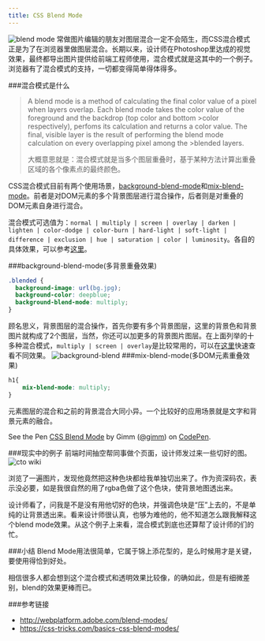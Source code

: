 ```yaml
---
title: CSS Blend Mode
---
```

![blend mode](http://webahead.oss-cn-qingdao.aliyuncs.com/images/poster/blend-mode.png)
常做图片编辑的朋友对图层混合一定不会陌生，而CSS混合模式正是为了在浏览器里做图层混合。长期以来，设计师在Photoshop里达成的视觉效果，最终都导出图片提供给前端工程师使用，混合模式就是这其中的一个例子。浏览器有了混合模式的支持，一切都变得简单得体得多。

###混合模式是什么
>A blend mode is a method of calculating the final color value of a pixel when layers overlap. Each blend mode takes the color value of the foreground and the backdrop (top color and bottom >color respectively), perfoms its calculation and returns a color value. The final, visible layer is the result of performing the blend mode calculation on every overlapping pixel among the >blended layers.
>
>大概意思就是：混合模式就是当多个图层重叠时，基于某种方法计算出重叠区域的各个像素点的最终颜色。

CSS混合模式目前有两个使用场景，[background-blend-mode](https://developer.mozilla.org/en-US/docs/Web/CSS/background-blend-mode)和[mix-blend-mode](https://developer.mozilla.org/en-US/docs/Web/CSS/mix-blend-mode)。前者是对DOM元素的多个背景图层进行混合操作，后者则是对重叠的DOM元素自身进行混合。

混合模式可选值为：`normal | multiply | screen | overlay | darken | lighten | color-dodge | color-burn | hard-light | soft-light | difference | exclusion | hue | saturation | color | luminosity`。各自的具体效果，可以参考[这里](http://www.webdesignerdepot.com/2014/07/15-css-blend-modes-that-will-supercharge-your-images/)。

###background-blend-mode(多背景重叠效果)
```css
.blended {
  background-image: url(bg.jpg);
  background-color: deepblue;
  background-blend-mode: multiply;
}
```
顾名思义，背景图层的混合操作，首先你要有多个背景图层，这里的背景色和背景图片就构成了2个图层，当然，你还可以加更多的背景图片图层。在上面列举的十多种混合模式，`multiply | screen | overlay`是比较常用的，可以在[这里](http://sarasoueidan.com/demos/css-blender/)快速查看不同效果。
![background-blend](http://webahead.oss-cn-qingdao.aliyuncs.com/images/blend-mode/background-blend.png)
###mix-blend-mode(多DOM元素重叠效果)
```css
h1{
    mix-blend-mode: multiply;
}
```
元素图层的混合和之前的背景混合大同小异。一个比较好的应用场景就是文字和背景元素的融合。
<p data-height="268" data-theme-id="0" data-slug-hash="QbNYwE" data-default-tab="result" data-user="gimm" class='codepen'>See the Pen <a href='http://codepen.io/gimm/pen/QbNYwE/'>CSS Blend Mode</a> by Gimm (<a href='http://codepen.io/gimm'>@gimm</a>) on <a href='http://codepen.io'>CodePen</a>.</p>
<script async src="//assets.codepen.io/assets/embed/ei.js"></script>

###现实中的例子
前端时间抽空帮同事做个页面，设计师发过来一些切好的图。
![cto wiki](http://webahead.oss-cn-qingdao.aliyuncs.com/images/blend-mode/cto-wiki.png)

浏览了一遍图片，发现他竟然把这种色块都给我单独切出来了。作为资深码农，表示没必要，如是我很自然的用了rgba色做了这个色块，使背景地图透出来。

设计师看了，问我是不是没有用他切好的色块，并强调色块是“压”上去的，不是单纯的让背景透出来。看来设计师很认真，也够为难他的，他不知道怎么跟我解释这个blend mode效果。从这个例子上来看，混合模式到底也还算帮了设计师的们的忙。

###小结
Blend Mode用法很简单，它属于锦上添花型的，是么时候用才是关键，要使用得恰到好处。

相信很多人都会想到这个混合模式和透明效果比较像，的确如此，但是有细微差别，blend的效果更棒而已。

###参考链接
- http://webplatform.adobe.com/blend-modes/
- https://css-tricks.com/basics-css-blend-modes/